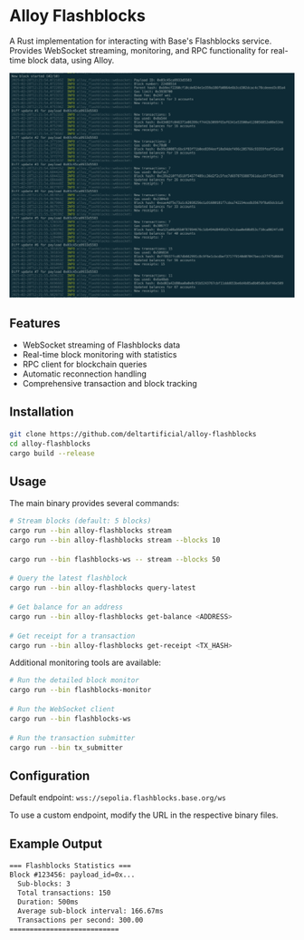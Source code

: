 # Alloy Flashblocks

A Rust implementation for interacting with Base's Flashblocks service. Provides WebSocket streaming, monitoring, and RPC functionality for real-time block data, using Alloy.

![Flashblocks Monitor](assets/image.png)

## Features

- WebSocket streaming of Flashblocks data
- Real-time block monitoring with statistics
- RPC client for blockchain queries
- Automatic reconnection handling
- Comprehensive transaction and block tracking

## Installation

```bash
git clone https://github.com/deltartificial/alloy-flashblocks
cd alloy-flashblocks
cargo build --release
```

## Usage

The main binary provides several commands:

```bash
# Stream blocks (default: 5 blocks)
cargo run --bin alloy-flashblocks stream
cargo run --bin alloy-flashblocks stream --blocks 10

cargo run --bin flashblocks-ws -- stream --blocks 50

# Query the latest flashblock
cargo run --bin alloy-flashblocks query-latest

# Get balance for an address
cargo run --bin alloy-flashblocks get-balance <ADDRESS>

# Get receipt for a transaction
cargo run --bin alloy-flashblocks get-receipt <TX_HASH>
```

Additional monitoring tools are available:

```bash
# Run the detailed block monitor
cargo run --bin flashblocks-monitor

# Run the WebSocket client
cargo run --bin flashblocks-ws

# Run the transaction submitter
cargo run --bin tx_submitter
```

## Configuration

Default endpoint: `wss://sepolia.flashblocks.base.org/ws`

To use a custom endpoint, modify the URL in the respective binary files.

## Example Output

```
=== Flashblocks Statistics ===
Block #123456: payload_id=0x...
  Sub-blocks: 3
  Total transactions: 150
  Duration: 500ms
  Average sub-block interval: 166.67ms
  Transactions per second: 300.00
===========================
```

